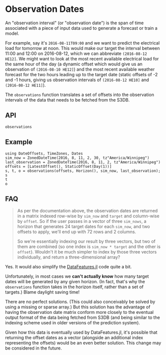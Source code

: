 # Observation Dates

An "observation interval" (or "observation date") is the span of time associated with a
piece of input data used to generate a forecast or train a model.

For example, say it's `2016-08-11T09:00` and we want to predict the electrical load for
tomorrow at noon. This would make our target the interval between 11:00 and 12:00 on
2016-08-12, which we can abbreviate `(2016-08-12 HE12]`. We might want to look at the most
recent available electrical load for the same hour of the day (a dynamic offset which
would give us an observation of `(2016-08-10 HE12]`) and the most recent available
weather forecast for the two hours leading up to the target date (static offsets of -2 and
-1 hours, giving us observation intervals of `(2016-08-12 HE10]` and `(2016-08-12 HE11]`).

The `observations` function translates a set of offsets into the observation intervals of
the data that needs to be fetched from the S3DB.

## API

```@docs
observations
```

## Example

```@repl
using DateOffsets, TimeZones, Dates
sim_now = ZonedDateTime(2016, 8, 11, 2, 30, tz"America/Winnipeg")
last_observation = ZonedDateTime(2016, 8, 11, 2, tz"America/Winnipeg")
offsets = [LatestOffset(), StaticOffset(Day(1))]
s, t, o = observations(offsets, Horizon(), sim_now, last_observation);
s
t
o
```

## FAQ

> As per the documentation above, the observation dates are returned in a matrix
> indexed row-wise by `sim_now` and `target` and column-wise by `offset`. So if the
> user passes in a vector of three `sim_nows`, a horizon that generates 24 target dates
> for each `sim_now`, and two offsets to apply, we'll end up with 72 rows and 2 columns.
>
> So we're essentially indexing our result by three vectors, but two of them are combined
> (so one index is `sim_now * target` and the other is `offset`). Wouldn't it be much
> simpler to index by those three vectors individually, and return a three-dimensional
> array?

Yes. It would also simplify the
[DataFeatures.jl](https://gitlab.invenia.ca/invenia/DataFeatures.jl) code quite a bit.

Unfortunately, in most cases we **can't actually know** how many target dates will be
generated by any given horizon. (In fact, that's why the `observations` function takes in
the horizon itself, rather than a set of targets.) Blame daylight saving time!

There are no perfect solutions. (This could also conceivably be solved by using a missing
or sparse array.) But this solution has the advantage of having the observation date
matrix conform more closely to the eventual output format of the data being fetched from
S3DB (and being similar to the indexing scheme used in older versions of the prediction
system).

Given how this data is eventually used by DataFeatures.jl, it's possible that returning
the offset dates as a vector (alongside an additional index representing the offsets)
would be an even better solution. This change may be considered in the future.
